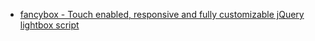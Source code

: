 - [fancybox - Touch enabled, responsive and fully customizable jQuery lightbox script](https://fancyapps.com/fancybox/3/)
